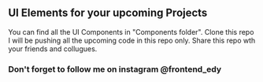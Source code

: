 
## UI Elements for your upcoming Projects

You can find all the UI Components in "Components folder". Clone this repo I will be pushing all the upcoming code in this repo only. Share this repo wth your friends and collugues.

### Don't forget to follow me on instagram @frontend_edy

